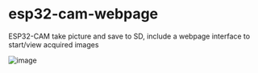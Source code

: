 # esp32-cam-webpage
ESP32-CAM take picture and save to SD, include a webpage interface to start/view acquired images


![image](https://user-images.githubusercontent.com/27758688/198301901-23903802-8980-4e03-bf85-53590374bb80.png)
